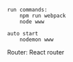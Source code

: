     run commands: 
        npm run webpack
        node www

    auto start
        nodemon www

Router:
    React router
